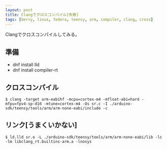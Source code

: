 ```yaml
---
layout: post
title: Clangでクロスコンパイル[失敗]
tags: [berry, linux, fedora, teensy, arm, compiler, clang, cross]
---
```


Clangでクロスコンパイルしてみる。

## 準備

- dnf install lld
- dnf install compiler-rt

## クロスコンパイル

```
$ clang -target arm-eabihf -mcpu=cortex-m4 -mfloat-abi=hard -mfpu=fpv4-sp-d16 -mtune=cortex-m4 -Os sr.c -I ./arduino-sdk/teensy/tools/arm/arm-none-eabi/include -c
```

## リンク[うまくいかない]

```
$ ld.lld sr.o -L ./arduino-sdk/teensy/tools/arm/arm-none-eabi/lib -lc -lm libclang_rt.builtins-arm.a -lnosys
```
